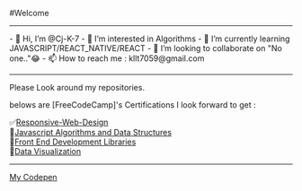 #Welcome
<hr>
- 👋 Hi, I’m @Cj-K-7
- 👀 I’m interested in Algorithms
- 🌱 I’m currently learning JAVASCRIPT/REACT_NATIVE/REACT
- 💞️ I’m looking to collaborate on "No one.."😂
- 📫 How to reach me : kllt7059@gmail.com
<hr>
Please Look around my repositories.

belows are [FreeCodeCamp]'s Certifications I look forward to get :  
  
✅[Responsive-Web-Design](https://www.freecodecamp.org/certification/AFK69/responsive-web-design)  
🔲[Javascript Algorithms and Data Structures]()  
🔲[Front End Development Libraries]()  
🔲[Data Visualization]()  

<hr>

[My Codepen](https://codepen.io/cj-k-7)
<!---
Cj-K-7/Cj-K-7 is a ✨ special ✨ repository because its `README.md` (this file) appears on your GitHub profile.
You can click the Preview link to take a look at your changes.
--->
